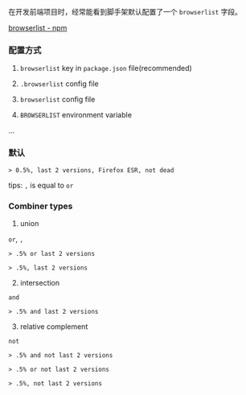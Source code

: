 
在开发前端项目时，经常能看到脚手架默认配置了一个 `browserlist` 字段。


[browserlist - npm](https://www.npmjs.com/package/browserslist)

### 配置方式

1. `browserlist` key in `package.json` file(recommended)

2. `.browserlist` config file

3. `browserlist` config file

4. `BROWSERLIST` environment variable

...

### 默认

`> 0.5%, last 2 versions, Firefox ESR, not dead`

tips: `,`  is equal to `or`

### Combiner types

1. union

`or`, `,`

`> .5% or last 2 versions`

`> .5%, last 2 versions`

2. intersection

`and`

`> .5% and last 2 versions`

3. relative complement

`not`

`> .5% and not last 2 versions`

`> .5% or not last 2 versions`

`> .5%, not last 2 versions`

